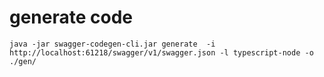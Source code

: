 # generate code

```console
java -jar swagger-codegen-cli.jar generate  -i http://localhost:61218/swagger/v1/swagger.json -l typescript-node -o ./gen/
```

